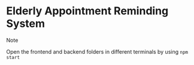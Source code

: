 # Elderly Appointment Reminding System

> [!NOTE]
>  Open the frontend and backend folders in different terminals by using `npm start`
